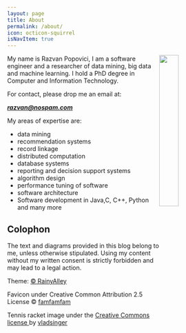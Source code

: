 ```yaml
---
layout: page
title: About
permalink: /about/
icon: octicon-squirrel
isNavItem: true
---
```


<img src="{{'/static/img/razvan1.jpg' | prepend: site.baseurl }}" style="float:right;width:30%">
My name is Razvan Popovici, I am a software engineer and a researcher of data mining, big data and machine learning. 
I hold a PhD degree in Computer and Information Technology.


For contact, please drop me an email at: <div id="mail" style="font-weight:bold; font-style:italic">razvan@nospam.com</div></a>
<script>document.getElementById("mail").innerHTML = "razvnpp"+String.fromCharCode(64)+"gmai"+"l.com";</script>

My areas of expertise are:
<ul>
<li>data mining </li>
<li>recommendation systems</li>
<li>record linkage</li>
<li>distributed computation </li>
<li>database systems </li>
<li>reporting and decision support systems</li>
<li>algorithm design</li>
<li>performance tuning of software</li>
<li>software architecture</li>
<li>Software development in Java,C, C++, Python and many more</li>
</ul>


<h2>Colophon</h2>

The text and diagrams provided in this blog belong to me, unless otherwise stipulated. Using my content without my written consent is strictly forbidden and may lead to a legal action.

Theme:  <a href="http://blog.rainyalley.com/"><span class="word-keep">&copy; RainyAlley </span></a>

Favicon under Creative Common Attribution 2.5 License &copy; <A href="http://www.famfamfam.com">famfamfam</a>

Tennis racket image under the <a href="http://creativecommons.org/licenses/by-sa/3.0/">Creative Commons license </a> 
 by <a href="https://en.wikipedia.org/wiki/User:Vladsinger">vladsinger</a>


